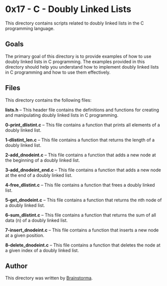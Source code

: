# 0x17 - C - Doubly Linked Lists

This directory contains scripts related to doubly linked lists in the C programming language.

## Goals

The primary goal of this directory is to provide examples of how to use doubly linked lists in C programming. The examples provided in this directory should help you understand how to implement doubly linked lists in C programming and how to use them effectively.

## Files

This directory contains the following files:

**lists.h** – This header file contains the definitions and functions for creating and manipulating doubly linked lists in C programming.

**0-print_dlistint.c** – This file contains a function that prints all elements of a doubly linked list.

**1-dlistint_len.c** – This file contains a function that returns the length of a doubly linked list.

**2-add_dnodeint.c** – This file contains a function that adds a new node at the beginning of a doubly linked list.

**3-add_dnodeint_end.c** – This file contains a function that adds a new node at the end of a doubly linked list.

**4-free_dlistint.c** – This file contains a function that frees a doubly linked list.

**5-get_dnodeint.c** – This file contains a function that returns the nth node of a doubly linked list.

**6-sum_dlistint.c** – This file contains a function that returns the sum of all data (n) of a doubly linked list.

**7-insert_dnodeint.c** – This file contains a function that inserts a new node at a given position.

**8-delete_dnodeint.c** – This file contains a function that deletes the node at a given index of a doubly linked list.

## Author

This directory was written by [Brainstorma](https://github.com/brainstorma).
